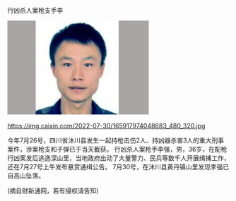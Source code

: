 行凶杀人案枪支手李

![枪手李](https://github.com/ywangnccu/ywang/blob/main/images/Gunner.jpg)

https://img.caixin.com/2022-07-30/165917974048683_480_320.jpg

今年7月26号，四川省沐川县发生一起持枪击伤2人、持凶器杀害3人的重大刑事案件，涉案枪支和子弹已于当天截获。
行凶杀人案枪手李强，男，36岁，在配枪行凶案发后逃逸深山里，当地政府出动了大量警力、民兵等数千人开展缉捕工作，还在7月27号上午发布悬赏通缉公告。
7月30号，在沐川县黄丹镇山里发现李强已自高山坠落。

(摘自财新通网，若有侵权请告知)
